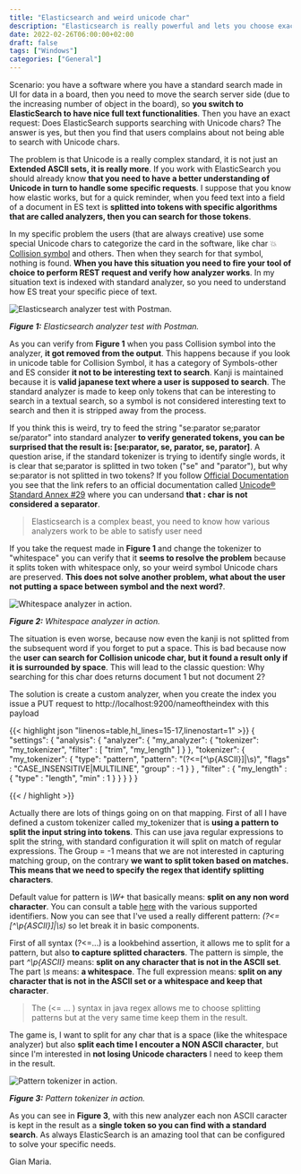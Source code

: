 ```yaml
---
title: "Elasticsearch and weird unicode char"
description: "Elasticsearch is really powerful and lets you choose exactly how you want your text to be analyzed, so you can survive almost any weird request"
date: 2022-02-26T06:00:00+02:00
draft: false
tags: ["Windows"]
categories: ["General"]
---
```


Scenario: you have a software where you have a standard search made in UI for data in a board, then you need to move the search server side (due to the increasing number of object in the board), so **you switch to ElasticSearch to have nice full text functionalities**. Then you have an exact request: Does ElasticSearch supports searching with Unicode chars? The answer is yes, but then you find that users complains about not being able to search with Unicode chars.

The problem is that Unicode is a really complex standard, it is not just an **Extended ASCII sets, it is really more**. If you work with ElasticSearch you should already know **that you need to have a better understanding of Unicode in turn to handle some specific requests**. I suppose that you know how elastic works, but for a quick reminder, when you feed text into a field of a document in ES text is **splitted into tokens with specific algorithms that are called analyzers, then you can search for those tokens**. 

In my specific problem the users (that are always creative) use some special Unicode chars to categorize the card in the software, like char 💥 [Collision symbol](https://unicode-table.com/it/1F4A5/) and others. Then when they search for that symbol, nothing is found. **When you have this situation you need to fire your tool of choice to perform REST request and verify how analyzer works**. In my situation text is indexed with standard analyzer, so you need to understand how ES treat your specific piece of text.

![Elasticsearch analyzer test with Postman.](../images/es-standard-analyzer.png)

***Figure 1:*** *Elasticsearch analyzer test with Postman.*

As you can verify from **Figure 1** when you pass Collision symbol into the analyzer, **it got removed from the output**. This happens because if you look in unicode table for Collision Symbol, it has a category of Symbols-other and ES consider **it not to be interesting text to search**. Kanji is maintained because it is **valid japanese text where a user is supposed to search**. The standard analyzer is made to keep only tokens that can be interesting to search in a textual search, so a symbol is not considered interesting text to search and then it is stripped away from the process.

If you think this is weird, try to feed the string "se:parator se;parator se/parator" into standard analyzer **to verify generated tokens, you can be surprised that the result is: [se:parator, se, parator, se, parator]**. A question arise, if the standard tokenizer is trying to identify single words, it is clear that se;parator is splitted in two token ("se" and "parator"), but why se:parator is not splitted in two tokens? If you follow [Official Documentation](https://www.elastic.co/guide/en/elasticsearch/reference/current/analysis-standard-analyzer.html) you see that the link refers to an official documentation called [Unicode® Standard Annex #29](https://unicode.org/reports/tr29/) where you can undersand **that : char is not considered a separator**.

> Elasticsearch is a complex beast, you need to know how various analyzers work to be able to satisfy user need 

If you take the request made in **Figure 1** and change the tokenizer to "whitespace" you can verify that it **seems to resolve the problem** because it splits token with whitespace only, so your weird symbol Unicode chars are preserved. **This does not solve another problem, what about the user not putting a space between symbol and the next word?**.

![Whitespace analyzer in action.](../images/es-whitespace-analyzer.png)

***Figure 2:*** *Whitespace analyzer in action.*

The situation is even worse, because now even the kanji is not splitted from the subsequent word if you forget to put a space. This is bad because now the **user can search for Collision unicode char, but it found a result only if it is surrounded by space**. This will lead to the classic question: Why searching for this char does returns document 1 but not document 2?

The solution is create a custom analyzer, when you create the index you issue a PUT request to http://localhost:9200/nameoftheindex with this payload

{{< highlight json "linenos=table,hl_lines=15-17,linenostart=1" >}}
{
  "settings": {
    "analysis": {
      "analyzer": {
        "my_analyzer": {
          "tokenizer": "my_tokenizer",
           "filter" : [
              "trim",
              "my_length"
          ]
        }
      },
      "tokenizer": {
        "my_tokenizer": {
          "type": "pattern",
          "pattern": "(?<=[^\\p{ASCII}]|\\s)",
          "flags" : "CASE_INSENSITIVE|MULTILINE",
          "group" : -1
        }
      }
      ,
      "filter" : {
          "my_length" : {
              "type" : "length",
              "min" : 1
          }
      }
    }
  }
}

{{< / highlight >}}

Actually there are lots of things going on on that mapping. First of all I have defined a custom tokenizer called my_tokenizer that is **using a pattern to split the input string into tokens**. This can use java regular expressions to split the string, with standard configuration it will split on match of regular expressions. The Group = -1 means that we are not interested in capturing matching group, on the contrary **we want to split token based on matches. This means that we need to specify the regex that identify splitting characters**.

Default value for pattern is *\W+* that basically means: **split on any non word character**. You can consult a table [here](https://docs.oracle.com/javase/7/docs/api/java/util/regex/Pattern.html) with the various supported identifiers. Now you can see that I've used a really different pattern: *(?<=[^\p{ASCII}]|\s)* so let break it in basic components.

First of all syntax (?<=...) is a lookbehind assertion, it allows me to split for a pattern, but also **to capture splitted characters**. The pattern is simple, the part *^\p{ASCII}* means: **split on any character that is not in the ASCII set**. The part *\s* means: **a whitespace**. The full expression means: **split on any character that is not in the ASCII set or a whitespace and keep that character**.

> The (<= ... ) syntax in java regex allows me to choose splitting patterns but at the very same time keep them in the result.

The game is, I want to split for any char that is a space (like the whitespace analyzer) but also **split each time I encouter a NON ASCII character**, but since I'm interested in **not losing Unicode characters** I need to keep them in the result.

![Pattern tokenizer in action.](../images/pattern-tokenizer.png)

***Figure 3:*** *Pattern tokenizer in action.*

As you can see in **Figure 3**, with this new analyzer each non ASCII caracter is kept in the result as a **single token so you can find with a standard search**. As always ElasticSearch is an amazing tool that can be configured to solve your specific needs.

Gian Maria.
